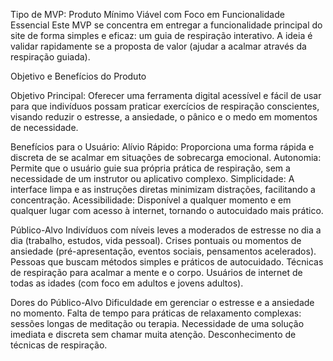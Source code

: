 Tipo de MVP: 
Produto Mínimo Viável com Foco em Funcionalidade Essencial
Este MVP se concentra em entregar a funcionalidade principal do site de forma simples e eficaz: um guia de respiração interativo. A ideia é validar rapidamente se a proposta de valor (ajudar a acalmar através da respiração guiada).

Objetivo e Benefícios do Produto

Objetivo Principal: Oferecer uma ferramenta digital acessível e fácil de usar para que indivíduos possam praticar exercícios de respiração conscientes, visando reduzir o estresse, a ansiedade, o pânico e o medo em momentos de necessidade.

Benefícios para o Usuário:
Alívio Rápido: Proporciona uma forma rápida e discreta de se acalmar em situações de sobrecarga emocional.
Autonomia: Permite que o usuário guie sua própria prática de respiração, sem a necessidade de um instrutor ou aplicativo complexo.
Simplicidade: A interface limpa e as instruções diretas minimizam distrações, facilitando a concentração.
Acessibilidade: Disponível a qualquer momento e em qualquer lugar com acesso à internet, tornando o autocuidado mais prático.

Público-Alvo
Indivíduos com níveis leves a moderados de estresse no dia a dia (trabalho, estudos, vida pessoal).
Crises pontuais ou momentos de ansiedade (pré-apresentação, eventos sociais, pensamentos acelerados).
Pessoas que buscam métodos simples e práticos de autocuidado.
Técnicas de respiração para acalmar a mente e o corpo.
Usuários de internet de todas as idades (com foco em adultos e jovens adultos).

Dores do Público-Alvo
Dificuldade em gerenciar o estresse e a ansiedade no momento.
Falta de tempo para práticas de relaxamento complexas: sessões longas de meditação ou terapia.
Necessidade de uma solução imediata e discreta sem chamar muita atenção.
Desconhecimento de técnicas de respiração.
